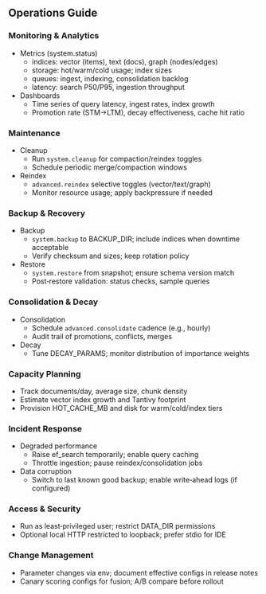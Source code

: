 ## Operations Guide

### Monitoring & Analytics

- Metrics (system.status)
  - indices: vector (items), text (docs), graph (nodes/edges)
  - storage: hot/warm/cold usage; index sizes
  - queues: ingest, indexing, consolidation backlog
  - latency: search P50/P95, ingestion throughput
- Dashboards
  - Time series of query latency, ingest rates, index growth
  - Promotion rate (STM→LTM), decay effectiveness, cache hit ratio

### Maintenance

- Cleanup
  - Run `system.cleanup` for compaction/reindex toggles
  - Schedule periodic merge/compaction windows
- Reindex
  - `advanced.reindex` selective toggles (vector/text/graph)
  - Monitor resource usage; apply backpressure if needed

### Backup & Recovery

- Backup
  - `system.backup` to BACKUP_DIR; include indices when downtime acceptable
  - Verify checksum and sizes; keep rotation policy
- Restore
  - `system.restore` from snapshot; ensure schema version match
  - Post‑restore validation: status checks, sample queries

### Consolidation & Decay

- Consolidation
  - Schedule `advanced.consolidate` cadence (e.g., hourly)
  - Audit trail of promotions, conflicts, merges
- Decay
  - Tune DECAY_PARAMS; monitor distribution of importance weights

### Capacity Planning

- Track documents/day, average size, chunk density
- Estimate vector index growth and Tantivy footprint
- Provision HOT_CACHE_MB and disk for warm/cold/index tiers

### Incident Response

- Degraded performance
  - Raise ef_search temporarily; enable query caching
  - Throttle ingestion; pause reindex/consolidation jobs
- Data corruption
  - Switch to last known good backup; enable write‑ahead logs (if configured)

### Access & Security

- Run as least‑privileged user; restrict DATA_DIR permissions
- Optional local HTTP restricted to loopback; prefer stdio for IDE

### Change Management

- Parameter changes via env; document effective configs in release notes
- Canary scoring configs for fusion; A/B compare before rollout
